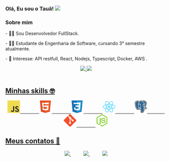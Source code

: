   ### Olá, Eu sou o Tauã! <img src="https://raw.githubusercontent.com/iampavangandhi/iampavangandhi/master/gifs/Hi.gif" width="30px">

  ### Sobre mim
<div style="display: inline_block"  >
<p> - 👨‍💻 Sou Desenvolvedor FullStack. </p>
<p> - 👨‍🎓 Estudante de Engenharia de Software, cursando 3° semestre atualmente. </p>
<p> - 🎯 Interesse: API restfull, React, Nodejs, Typescript, Docker, AWS . </p>

</div>

<div align="center">
  <a href="https://github.com/eu-taua">
  <img height="170em" src="https://github-readme-stats.vercel.app/api?username=eu-taua&show_icons=true&theme=dracula&include_all_commits=true&count_private=true"/>
  <img height="170em" src="https://github-readme-stats.vercel.app/api/top-langs/?username=eu-taua&layout=compact&langs_count=7&theme=dracula"/>
</div>
<div style="display: inline_block"><br>
  

## Minhas skills :nerd_face:
<div align="center">
    <img height="40" src="https://raw.githubusercontent.com/devicons/devicon/master/icons/javascript/javascript-original.svg">
    &nbsp;&nbsp;&nbsp;&nbsp;&nbsp;&nbsp;&nbsp;&nbsp;&nbsp;&nbsp;&nbsp;&nbsp;&nbsp;
    <img height="40" src="https://raw.githubusercontent.com/devicons/devicon/master/icons/html5/html5-original.svg">
    &nbsp;&nbsp;&nbsp;&nbsp;&nbsp;&nbsp;&nbsp;&nbsp;&nbsp;&nbsp;&nbsp;&nbsp;&nbsp;
    <img height="40" src="https://raw.githubusercontent.com/devicons/devicon/master/icons/css3/css3-original.svg">
    &nbsp;&nbsp;&nbsp;&nbsp;&nbsp;&nbsp;&nbsp;&nbsp;&nbsp;&nbsp;&nbsp;&nbsp;&nbsp;
    <img height="40" src="https://raw.githubusercontent.com/devicons/devicon/master/icons/react/react-original.svg">
    &nbsp;&nbsp;&nbsp;&nbsp;&nbsp;&nbsp;&nbsp;&nbsp;&nbsp;&nbsp;&nbsp;&nbsp;&nbsp;
    <img height="40" src="https://raw.githubusercontent.com/devicons/devicon/master/icons/postgresql/postgresql-original.svg">
     &nbsp;&nbsp;&nbsp;&nbsp;&nbsp;&nbsp;&nbsp;&nbsp;&nbsp;&nbsp;&nbsp;&nbsp;&nbsp;
    <img height="40" src="https://raw.githubusercontent.com/devicons/devicon/master/icons/git/git-original.svg">
    &nbsp;&nbsp;&nbsp;&nbsp;&nbsp;&nbsp;&nbsp;&nbsp;&nbsp;&nbsp;&nbsp;&nbsp;&nbsp;
    <img height="40" src="https://raw.githubusercontent.com/devicons/devicon/master/icons/nodejs/nodejs-original.svg">

   
</div>

## Meus contatos :iphone:

<p align="center">
    <a href="https://www.linkedin.com/in/taua-avelar">
        <img src="https://img.shields.io/badge/linkedin-%230077B5.svg?&style=for-the-badge&logo=linkedin&logoColor=white&link=https://www.linkedin.com/in/taua-avelar">
    </a>
    &nbsp;&nbsp;&nbsp;&nbsp;&nbsp;&nbsp;&nbsp;&nbsp;&nbsp;
      <a href="https://github.com/eu-taua">
        <img  src="https://img.shields.io/badge/github-%23100000.svg?&style=for-the-badge&logo=github&logoColor=white&link=mailto:https://github.com/eu-taua">
    </a>
    &nbsp;&nbsp;&nbsp;&nbsp;&nbsp;&nbsp;&nbsp;&nbsp;&nbsp;
    <a href="mailto:taua.a@icloud.com">
        <img src="https://img.shields.io/badge/-iCloud-blue?style=for-the-badge&logo=appveyor">
    </a>
</p>
